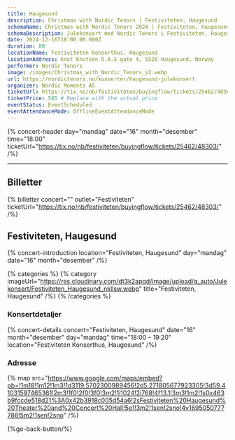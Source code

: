 ```yaml
---
title: Haugesund
description: Christmas with Nordic Tenors | Festiviteten, Haugesund
schemaName: Christmas with Nordic Tenors 2024 | Festiviteten, Haugesund
schemaDescription: Julekonsert med Nordic Tenors i Festiviteten, Haugesund
date: 2024-12-16T18:00:00.000Z
duration: 80
locationName: Festiviteten Konserthus, Haugesund
locationAddress: Knut Knutsen O.A.S gate 4, 5528 Haugesund, Norway
performer: Nordic Tenors
image: /images/Christmas_with_Nordic_Tenors_v2.webp
url: https://nordictenors.no/konserter/haugesund-julekonsert
organizer: Nordic Moments AS
ticketUrl: https://tix.no/nb/festiviteten/buyingflow/tickets/25462/48303/
ticketPrice: 585 # Replace with the actual price
eventStatus: EventScheduled
eventAttendanceMode: OfflineEventAttendanceMode
---
```


{% concert-header day="mandag" date="16" month="desember" time="18:00" ticketUrl="https://tix.no/nb/festiviteten/buyingflow/tickets/25462/48303/" /%}

---

## Billetter

{% billetter concert="" outlet="Festiviteten" ticketUrl="https://tix.no/nb/festiviteten/buyingflow/tickets/25462/48303/" /%}

## Festiviteten, Haugesund

{% concert-introduction location="Festiviteten, Haugesund" day="mandag" date="16" month="desember" /%}

{% categories %}
{% category imageUrl="https://res.cloudinary.com/dt3k2apqd/image/upload/q_auto/Julekonsert/Festiviteten_Haugesund_nkllsw.webp" title="Festiviteten, Haugesund" /%}
{% /categories %}

### Konsertdetaljer

{% concert-details concert="Festiviteten, Haugesund" date="16" month="desember" day="mandag" time="18:00 – 19:20" location="Festiviteten Konserthus, Haugesund" /%}

### Adresse

{% map src="https://www.google.com/maps/embed?pb=!1m18!1m12!1m3!1d3119.5702300989456!2d5.271805677923305!3d59.41031597465361!2m3!1f0!2f0!3f0!3m2!1i1024!2i768!4f13.1!3m3!1m2!1s0x463b9fccde518d21%3A0x42b3918c005d54a6!2sFestiviteten%20Haugesund%20Theater%20and%20Concert%20Hall!5e1!3m2!1sen!2sno!4v1695050777786!5m2!1sen!2sno" /%}

{%go-back-button/%}
